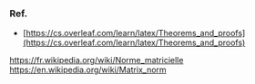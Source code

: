 




### Ref.
- [https://cs.overleaf.com/learn/latex/Theorems_and_proofs](https://cs.overleaf.com/learn/latex/Theorems_and_proofs)

https://fr.wikipedia.org/wiki/Norme_matricielle
https://en.wikipedia.org/wiki/Matrix_norm
